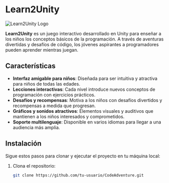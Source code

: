 # Learn2Unity


![Learn2Unity Logo](path/to/logo.png)

**Learn2Unity** es un juego interactivo desarrollado en Unity para enseñar a los niños los conceptos básicos de la programación. A través de aventuras divertidas y desafíos de código, los jóvenes aspirantes a programadores pueden aprender mientras juegan.

## Características

- **Interfaz amigable para niños**: Diseñada para ser intuitiva y atractiva para niños de todas las edades.
- **Lecciones interactivas**: Cada nivel introduce nuevos conceptos de programación con ejercicios prácticos.
- **Desafíos y recompensas**: Motiva a los niños con desafíos divertidos y recompensas a medida que progresan.
- **Gráficos y sonidos atractivos**: Elementos visuales y auditivos que mantienen a los niños interesados y comprometidos.
- **Soporte multilenguaje**: Disponible en varios idiomas para llegar a una audiencia más amplia.

## Instalación

Sigue estos pasos para clonar y ejecutar el proyecto en tu máquina local:

1. Clona el repositorio:
   ```bash
   git clone https://github.com/tu-usuario/CodeAdventure.git
